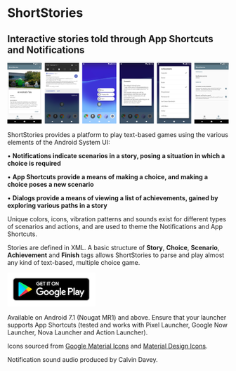 # ShortStories

## Interactive stories told through App Shortcuts and Notifications

![Alt text](art/screenshots.png?raw=true "Screenshots")

ShortStories provides a platform to play text-based games using the various elements of the Android System UI:

• <b>Notifications indicate scenarios in a story, posing a situation in which a choice is required</b>

• <b>App Shortcuts provide a means of making a choice, and making a choice poses a new scenario</b>

• <b>Dialogs provide a means of viewing a list of achievements, gained by exploring various paths in a story</b>

Unique colors, icons, vibration patterns and sounds exist for different types of scenarios and actions, and are used to theme the Notifications and App Shortcuts.

Stories are defined in XML. A basic structure of <b>Story</b>, <b>Choice</b>, <b>Scenario</b>, <b>Achievement</b> and <b>Finish</b> tags allows ShortStories to parse and play almost any kind of text-based, multiple choice game.

[![App](art/google-play-badge.png?raw=true)](https://play.google.com/store/apps/details?id=com.nickrout.shortstories)

Available on Android 7.1 (Nougat MR1) and above. Ensure that your launcher supports App Shortcuts (tested and works with Pixel Launcher, Google Now Launcher, Nova Launcher and Action Launcher).

Icons sourced from <a href="https://material.io/icons">Google Material Icons</a> and <a href="https://materialdesignicons.com">Material Design Icons</a>.

Notification sound audio produced by Calvin Davey.

